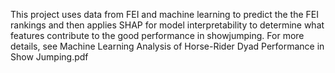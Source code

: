 This project uses data from FEI and machine learning to predict the the FEI rankings and then applies SHAP for model interpretability to determine what features contribute to the good performance in showjumping. For more details, see Machine Learning Analysis of Horse-Rider Dyad Performance in Show Jumping.pdf  
